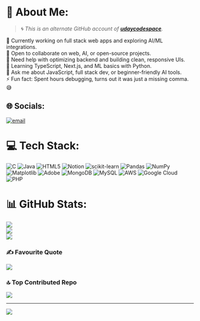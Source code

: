 # 💫 About Me:
> 🌀 _This is an alternate GitHub account of [**udaycodespace**](https://github.com/udaycodespace)._  

🔭 Currently working on full stack web apps and exploring AI/ML integrations.<br>
👯 Open to collaborate on web, AI, or open-source projects.<br>
🤝 Need help with optimizing backend and building clean, responsive UIs.<br>
🌱 Learning TypeScript, Next.js, and ML basics with Python.<br>
💬 Ask me about JavaScript, full stack dev, or beginner-friendly AI tools.<br>
⚡ Fun fact: Spent hours debugging, turns out it was just a missing comma. 😅

## 🌐 Socials:
[![email](https://img.shields.io/badge/Email-D14836?logo=gmail&logoColor=white)](mailto:229x1a2856@gprec.ac.in) 

# 💻 Tech Stack:
![C](https://img.shields.io/badge/c-%2300599C.svg?style=for-the-badge&logo=c&logoColor=white) 
![Java](https://img.shields.io/badge/java-%23ED8B00.svg?style=for-the-badge&logo=openjdk&logoColor=white) 
![HTML5](https://img.shields.io/badge/html5-%23E34F26.svg?style=for-the-badge&logo=html5&logoColor=white) 
![Notion](https://img.shields.io/badge/Notion-%23000000.svg?style=for-the-badge&logo=notion&logoColor=white) 
![scikit-learn](https://img.shields.io/badge/scikit--learn-%23F7931E.svg?style=for-the-badge&logo=scikit-learn&logoColor=white) 
![Pandas](https://img.shields.io/badge/pandas-%23150458.svg?style=for-the-badge&logo=pandas&logoColor=white) 
![NumPy](https://img.shields.io/badge/numpy-%23013243.svg?style=for-the-badge&logo=numpy&logoColor=white) 
![Matplotlib](https://img.shields.io/badge/Matplotlib-%23ffffff.svg?style=for-the-badge&logo=Matplotlib&logoColor=black) 
![Adobe](https://img.shields.io/badge/adobe-%23FF0000.svg?style=for-the-badge&logo=adobe&logoColor=white) 
![MongoDB](https://img.shields.io/badge/MongoDB-%234ea94b.svg?style=for-the-badge&logo=mongodb&logoColor=white) 
![MySQL](https://img.shields.io/badge/mysql-4479A1.svg?style=for-the-badge&logo=mysql&logoColor=white) 
![AWS](https://img.shields.io/badge/AWS-%23FF9900.svg?style=for-the-badge&logo=amazon-aws&logoColor=white) 
![Google Cloud](https://img.shields.io/badge/GoogleCloud-%234285F4.svg?style=for-the-badge&logo=google-cloud&logoColor=white) 
![PHP](https://img.shields.io/badge/php-%23777BB4.svg?style=for-the-badge&logo=php&logoColor=white)

# 📊 GitHub Stats:
![](https://github-readme-stats.vercel.app/api?username=uday2856&theme=solarized-light&hide_border=false&include_all_commits=false&count_private=false)<br/>
![](https://nirzak-streak-stats.vercel.app/?user=uday2856&theme=solarized-light&hide_border=false)<br/>
![](https://github-readme-stats.vercel.app/api/top-langs/?username=uday2856&theme=solarized-light&hide_border=false&include_all_commits=false&count_private=false&layout=compact)

### ✍️ Favourite Quote
![](https://quotes-github-readme.vercel.app/api?type=horizontal&theme=radical)

### 🔝 Top Contributed Repo
![](https://github-contributor-stats.vercel.app/api?username=uday2856&limit=5&theme=dark&combine_all_yearly_contributions=true)

---
[![](https://visitcount.itsvg.in/api?id=uday2856&icon=0&color=0)](https://visitcount.itsvg.in)

<!-- Proudly created with GPRM ( https://gprm.itsvg.in ) -->
